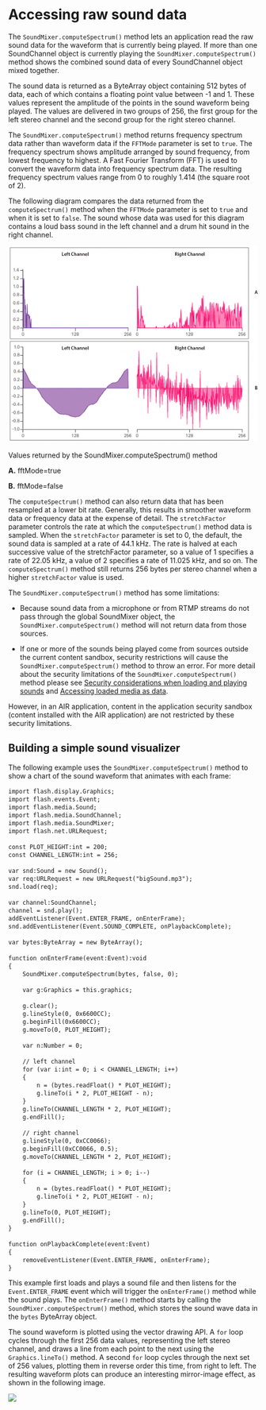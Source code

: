 # Accessing raw sound data

The `SoundMixer.computeSpectrum()` method lets an application read the raw sound
data for the waveform that is currently being played. If more than one
SoundChannel object is currently playing the `SoundMixer.computeSpectrum()`
method shows the combined sound data of every SoundChannel object mixed
together.

The sound data is returned as a ByteArray object containing 512 bytes of data,
each of which contains a floating point value between -1 and 1. These values
represent the amplitude of the points in the sound waveform being played. The
values are delivered in two groups of 256, the first group for the left stereo
channel and the second group for the right stereo channel.

The `SoundMixer.computeSpectrum()` method returns frequency spectrum data rather
than waveform data if the `FFTMode` parameter is set to `true`. The frequency
spectrum shows amplitude arranged by sound frequency, from lowest frequency to
highest. A Fast Fourier Transform (FFT) is used to convert the waveform data
into frequency spectrum data. The resulting frequency spectrum values range from
0 to roughly 1.414 (the square root of 2).

The following diagram compares the data returned from the `computeSpectrum()`
method when the `FFTMode` parameter is set to `true` and when it is set to
`false`. The sound whose data was used for this diagram contains a loud bass
sound in the left channel and a drum hit sound in the right channel.

![](../../img/so_computeSpectrum_popup.png)

Values returned by the SoundMixer.computeSpectrum() method

**A.** fftMode=true

**B.** fftMode=false

The `computeSpectrum()` method can also return data that has been resampled at a
lower bit rate. Generally, this results in smoother waveform data or frequency
data at the expense of detail. The `stretchFactor` parameter controls the rate
at which the `computeSpectrum()` method data is sampled. When the
`stretchFactor` parameter is set to 0, the default, the sound data is sampled at
a rate of 44.1 kHz. The rate is halved at each successive value of the
stretchFactor parameter, so a value of 1 specifies a rate of 22.05 kHz, a value
of 2 specifies a rate of 11.025 kHz, and so on. The `computeSpectrum()` method
still returns 256 bytes per stereo channel when a higher `stretchFactor` value
is used.

The `SoundMixer.computeSpectrum()` method has some limitations:

- Because sound data from a microphone or from RTMP streams do not pass through
  the global SoundMixer object, the `SoundMixer.computeSpectrum()` method will
  not return data from those sources.

- If one or more of the sounds being played come from sources outside the
  current content sandbox, security restrictions will cause the
  `SoundMixer.computeSpectrum()` method to throw an error. For more detail about
  the security limitations of the `SoundMixer.computeSpectrum()` method please
  see
  [Security considerations when loading and playing sounds](WS5b3ccc516d4fbf351e63e3d118a9b90204-7d20.html)
  and
  [Accessing loaded media as data](WS5b3ccc516d4fbf351e63e3d118a9b90204-7d1b.html).

However, in an AIR application, content in the application security sandbox
(content installed with the AIR application) are not restricted by these
security limitations.

## Building a simple sound visualizer

The following example uses the `SoundMixer.computeSpectrum()` method to show a
chart of the sound waveform that animates with each frame:

    import flash.display.Graphics;
    import flash.events.Event;
    import flash.media.Sound;
    import flash.media.SoundChannel;
    import flash.media.SoundMixer;
    import flash.net.URLRequest;

    const PLOT_HEIGHT:int = 200;
    const CHANNEL_LENGTH:int = 256;

    var snd:Sound = new Sound();
    var req:URLRequest = new URLRequest("bigSound.mp3");
    snd.load(req);

    var channel:SoundChannel;
    channel = snd.play();
    addEventListener(Event.ENTER_FRAME, onEnterFrame);
    snd.addEventListener(Event.SOUND_COMPLETE, onPlaybackComplete);

    var bytes:ByteArray = new ByteArray();

    function onEnterFrame(event:Event):void
    {
    	SoundMixer.computeSpectrum(bytes, false, 0);

    	var g:Graphics = this.graphics;

    	g.clear();
    	g.lineStyle(0, 0x6600CC);
    	g.beginFill(0x6600CC);
    	g.moveTo(0, PLOT_HEIGHT);

    	var n:Number = 0;

    	// left channel
    	for (var i:int = 0; i < CHANNEL_LENGTH; i++)
    	{
    		n = (bytes.readFloat() * PLOT_HEIGHT);
    		g.lineTo(i * 2, PLOT_HEIGHT - n);
    	}
    	g.lineTo(CHANNEL_LENGTH * 2, PLOT_HEIGHT);
    	g.endFill();

    	// right channel
    	g.lineStyle(0, 0xCC0066);
    	g.beginFill(0xCC0066, 0.5);
    	g.moveTo(CHANNEL_LENGTH * 2, PLOT_HEIGHT);

    	for (i = CHANNEL_LENGTH; i > 0; i--)
    	{
    		n = (bytes.readFloat() * PLOT_HEIGHT);
    		g.lineTo(i * 2, PLOT_HEIGHT - n);
    	}
    	g.lineTo(0, PLOT_HEIGHT);
    	g.endFill();
    }

    function onPlaybackComplete(event:Event)
    {
    	removeEventListener(Event.ENTER_FRAME, onEnterFrame);
    }

This example first loads and plays a sound file and then listens for the
`Event.ENTER_FRAME` event which will trigger the `onEnterFrame()` method while
the sound plays. The `onEnterFrame()` method starts by calling the
`SoundMixer.computeSpectrum()` method, which stores the sound wave data in the
`bytes` ByteArray object.

The sound waveform is plotted using the vector drawing API. A `for` loop cycles
through the first 256 data values, representing the left stereo channel, and
draws a line from each point to the next using the `Graphics.lineTo()` method. A
second `for` loop cycles through the next set of 256 values, plotting them in
reverse order this time, from right to left. The resulting waveform plots can
produce an interesting mirror-image effect, as shown in the following image.

![](images/so_soundVisualizer.png)
